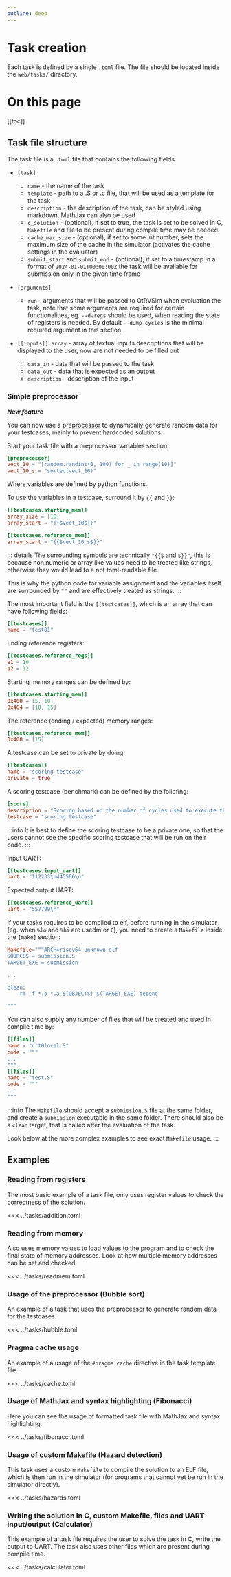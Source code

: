 ```yaml
---
outline: deep
---
```


# Task creation

Each task is defined by a single `.toml` file. The file should be located inside the `web/tasks/` directory.

# On this page

[[toc]]

## Task file structure

The task file is a `.toml` file that contains the following fields.

- `[task]`
	- `name` - the name of the task
	- `template` - path to a .S or .c file, that will be used as a template for the task
	- `description` - the description of the task, can be styled using markdown, MathJax can also be used
	- `c_solution` - (optional), if set to true, the task is set to be solved in C, `Makefile` and file to be present during compile time may be needed.
	- `cache_max_size` - (optional), if set to some int number, sets the maximum size of the cache in the simulator (activates the cache settings in the evaluator)
	- `submit_start` and `submit_end` - (optional), if set to a timestamp in a format of `2024-01-01T00:00:00Z` the task will be available for submission only in the given time frame

- `[arguments]`
	- `run` - arguments that will be passed to QtRVSim when evaluation the task, note that some arguments are required for certain functionalities, eg. `--d-regs` should be used, when reading the state of registers is needed. By default `--dump-cycles` is the minimal required argument in this section.

- `[[inputs]] array` - array of textual inputs descriptions that will be displayed to the user, now are not needed to be filled out
	- `data_in` - data that will be passed to the task
	- `data_out` - data that is expected as an output
	- `description` - description of the input

### Simple preprocessor

***New feature***

You can now use a [preprocessor](https://gitlab.fel.cvut.cz/b35apo/qtrvsim-eval-web/-/blob/main/evaluator/preprocessor.py) to dynamically generate random data for your testcases, mainly to prevent hardcoded solutions.

Start your task file with a preprocessor variables section:
```toml
[preprocessor]
vect_10 = "[random.randint(0, 100) for _ in range(10)]"
vect_10_s = "sorted(vect_10)"
```
Where variables are defined by python functions.

To use the variables in a testcase, surround it by <span v-pre>`{{` and `}}`</span>:
```toml
[[testcases.starting_mem]]
array_size = [10]
array_start = "{{$vect_10$}}"

[[testcases.reference_mem]]
array_start = "{{$vect_10_s$}}"
```

::: details
The surrounding symbols are technically <span v-pre>`"{{$` and `$}}"`</span>, this is because non numeric or array like values need to be treated like strings, otherwise they would lead to a not toml-readable file.

This is why the python code for variable assignment and the variables itself are surrounded by `""` and are effectively treated as strings.
::: 

The most important field is the `[[testcases]]`, which is an array that can have following fields:

```toml
[[testcases]]
name = "test01"
```

Ending reference registers:
```toml
[[testcases.reference_regs]]
a1 = 10
a2 = 12
```
Starting memory ranges can be defined by:
```toml
[[testcases.starting_mem]]
0x400 = [5, 10]
0x404 = [10, 15]
```

The reference (ending / expected) memory ranges:
```toml
[[testcases.reference_mem]]
0x408 = [15]
```

A testcase can be set to private by doing:
```toml
[[testcases]]
name = "scoring testcase"
private = true
```

A scoring testcase (benchmark) can be defined by the follofing:
```toml
[score]
description = "Scoring based on the number of cycles used to execute the program."
testcase = "scoring testcase"
```
:::info
It is best to define the scoring testcase to be a private one, so that the users cannot see the specific scoring testcase that will be run on their code.
:::

Input UART:
```toml
[[testcases.input_uart]]
uart = "112233\n445566\n"
```

Expected output UART:
```toml
[[testcases.reference_uart]]
uart = "557799\n"
```

If your tasks requires to be compiled to elf, before running in the simulator (eg. when `%lo` and `%hi` are usedm or `C`), you need to create a `Makefile` inside the `[make]` section:

```toml
Makefile="""ARCH=riscv64-unknown-elf
SOURCES = submission.S
TARGET_EXE = submission

...

clean:
	rm -f *.o *.a $(OBJECTS) $(TARGET_EXE) depend

"""
```

You can also supply any number of files that will be created and used in compile time by:
```toml
[[files]]
name = "crt0local.S"
code = """
...
"""
[[files]]
name = "test.S"
code = """
...
"""
```

:::info
The `Makefile` should accept a `submission.S` file at the same folder, and create a `submission` executable in the same folder. There should also be a `clean` target, that is called after the evaluation of the task.

Look below at the more complex examples to see exact `Makefile` usage.
:::


## Examples

### Reading from registers

The most basic example of a task file, only uses register values to check the correctness of the solution.

<<< ../tasks/addition.toml

### Reading from memory

Also uses memory values to load values to the program and to check the final state of memory addresses. Look at how multiple memory addresses can be set and checked.

<<< ../tasks/readmem.toml

### Usage of the preprocessor (Bubble sort)

An example of a task that uses the preprocessor to generate random data for the testcases.

<<< ../tasks/bubble.toml

### Pragma cache usage

An example of a usage of the `#pragma cache` directive in the task template file.

<<< ../tasks/cache.toml

### Usage of MathJax and syntax highlighting (Fibonacci)

Here you can see the usage of formatted task file with MathJax and syntax highlighting.

<<< ../tasks/fibonacci.toml

### Usage of custom Makefile (Hazard detection)

This task uses a custom `Makefile` to compile the solution to an ELF file, which is then run in the simulator (for programs that cannot yet be run in the simulator directly).

<<< ../tasks/hazards.toml

### Writing the solution in C, custom Makefile, files and UART input/output (Calculator)

This example of a task file requires the user to solve the task in C, write the output to UART. The task also uses other files which are present during compile time.

<<< ../tasks/calculator.toml
